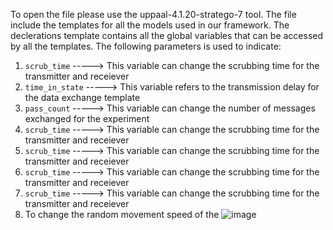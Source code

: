 To open the file please use the uppaal-4.1.20-stratego-7 tool. 
The file include the templates for all the models used in our framework. 
The declerations template contains all the global variables that can be accessed by all the templates. The following parameters is used to indicate:
1. 	`scrub_time`    -----> This variable can change the scrubbing time for the transmitter and receiever
2.  `time_in_state` -----> This variable refers to the transmission delay for the data exchange template
3.  `pass_count`    -----> This variable can change the number of messages exchanged for the experiment
4.  `scrub_time`    -----> This variable can change the scrubbing time for the transmitter and receiever
5.  `scrub_time`    -----> This variable can change the scrubbing time for the transmitter and receiever
6.  `scrub_time`    -----> This variable can change the scrubbing time for the transmitter and receiever
7.  `scrub_time`    -----> This variable can change the scrubbing time for the transmitter and receiever
8. To change the random movement speed of the
![image](https://user-images.githubusercontent.com/68142141/120344077-41041880-c2c7-11eb-9dc0-2eb74d9bb642.png)
